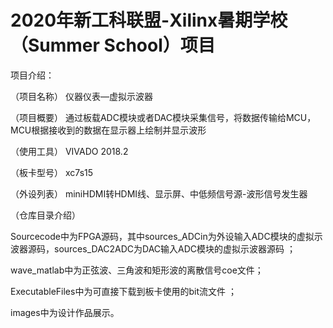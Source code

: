 # 2020年新工科联盟-Xilinx暑期学校（Summer School）项目
项目介绍：

（项目名称） 仪器仪表—虚拟示波器

（项目概要） 通过板载ADC模块或者DAC模块采集信号，将数据传输给MCU，MCU根据接收到的数据在显示器上绘制并显示波形 

（使用工具） VIVADO 2018.2 

（板卡型号） xc7s15 

（外设列表） miniHDMI转HDMI线、显示屏、中低频信号源-波形信号发生器 

（仓库目录介绍）

Sourcecode中为FPGA源码，其中sources_ADCin为外设输入ADC模块的虚拟示波器源码，sources_DAC2ADC为DAC输入ADC模块的虚拟示波器源码 ；

wave_matlab中为正弦波、三角波和矩形波的离散信号coe文件；

ExecutableFiles中为可直接下载到板卡使用的bit流文件 ；

images中为设计作品展示。
